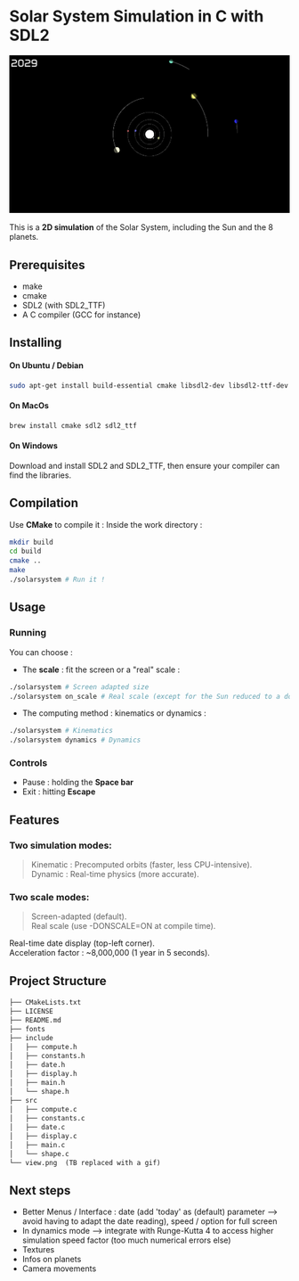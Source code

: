 # Solar System Simulation in C with SDL2
![Interface](/view.png)

This is a **2D simulation** of the Solar System, including the Sun and the 8 planets. 
## Prerequisites
- make
- cmake
- SDL2 (with SDL2_TTF)
- A C compiler (GCC for instance)

## Installing

#### On Ubuntu / Debian
```bash
sudo apt-get install build-essential cmake libsdl2-dev libsdl2-ttf-dev
```
#### On MacOs
```bash
brew install cmake sdl2 sdl2_ttf
```
#### On Windows
Download and install SDL2 and SDL2_TTF, then ensure your compiler can find the libraries.

## Compilation
Use **CMake** to compile it : Inside the work directory :
```bash
mkdir build
cd build
cmake ..
make
./solarsystem # Run it !
```

## Usage
### Running
You can choose : 
- The **scale** : fit the screen or a "real" scale :
```bash
./solarsystem # Screen adapted size
./solarsystem on_scale # Real scale (except for the Sun reduced to a dot)
```

- The computing method : kinematics or dynamics :
```bash
./solarsystem # Kinematics
./solarsystem dynamics # Dynamics 
```

### Controls
+ Pause : holding the **Space bar**
+ Exit : hitting **Escape**

## Features

### Two simulation modes:

> Kinematic : Precomputed orbits (faster, less CPU-intensive).  
Dynamic : Real-time physics (more accurate).

### Two scale modes:

> Screen-adapted (default).  
Real scale (use -DONSCALE=ON at compile time).

Real-time date display (top-left corner).  
Acceleration factor : ~8,000,000 (1 year in 5 seconds).


## Project Structure
```
├── CMakeLists.txt
├── LICENSE
├── README.md
├── fonts
├── include
│   ├── compute.h
│   ├── constants.h
│   ├── date.h
│   ├── display.h
│   ├── main.h
│   └── shape.h
├── src
│   ├── compute.c
│   ├── constants.c
│   ├── date.c
│   ├── display.c
│   ├── main.c
│   └── shape.c
└── view.png  (TB replaced with a gif)
```
## Next steps
+ Better Menus / Interface : date (add 'today' as (default) parameter --> avoid having to adapt the date reading), speed / option for full screen
+ In dynamics mode --> integrate with Runge-Kutta 4 to access higher simulation speed factor (too much numerical errors else)
+ Textures
+ Infos on planets
+ Camera movements
